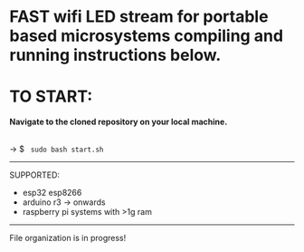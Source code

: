 # FAST wifi LED stream for portable based microsystems compiling and running instructions below.
<h1>TO START:</h1>
<p><b>
Navigate to the cloned repository on your local machine.
</b> </p> <br/>
-> $ <code> sudo bash start.sh </code> <hr/>
SUPPORTED:
<ul>
  <Li>
    esp32
    esp8266
  </Li>
  <li>
    arduino r3 -> onwards
  </li>
  <li>
    raspberry pi systems with >1g ram
  </li>
</ul>
<hr/>
File organization is in progress! 

